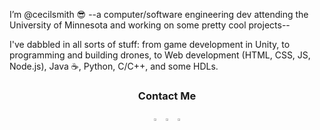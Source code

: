I’m @cecilsmith 😎 --a computer/software engineering dev attending the University of Minnesota and working on some pretty cool projects--

I've dabbled in all sorts of stuff: from game development in Unity, to programming and building drones, to Web development (HTML, CSS, JS, Node.js), Java ☕️, Python, C/C++, and some HDLs.

<div align=center>
  <h3>Contact Me</h3>  
  <a href="https://www.linkedin.com/in/cecilnathanaelsmith/" style="text-decoration: none;">
    <img src="https://github.com/cecilsmith/cecilsmith/assets/19243227/6203301f-2353-4e24-b068-3814efb5f257" width="3%" alt="LinkedIn" /></a>
  <a href="https://github.com/cecilsmith" style="text-decoration: none;">
    <img src="https://github.com/cecilsmith/cecilsmith/assets/19243227/fbdaadfd-e302-4182-b483-2c8e99002516" width="3%" alt="GitHub" /></a>
  <a href="https://twitter.com/kiwi_dev_" style="text-decoration: none;">
    <img src="https://github.com/cecilsmith/cecilsmith/assets/19243227/9ceca8ec-f86e-4779-957c-69e5a34f38e3" width="3%" alt="Twitter/X" /></a>
</div>

<!---
cecilsmith/cecilsmith is a ✨ special ✨ repository because its `README.md` (this file) appears on your GitHub profile.
You can click the Preview link to take a look at your changes.
--->
